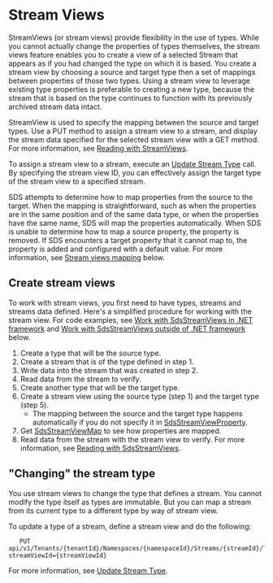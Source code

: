 # Stream Views
StreamViews (or stream views) provide flexibility in the use of types.
While you cannot actually change the properties of types themselves,
the stream views feature enables you to create a view of a selected Stream that appears as if you had changed the type on which it is based.
You create a stream view by choosing a source and target type then a set of mappings between properties of those two types. Using a stream view to leverage existing type properties is preferable to creating a new type, because the stream that is based on the type continues to function with its previously archived stream data intact.

StreamView is used to specify the mapping between the source and target types.
Use a PUT method to assign a stream view to a stream, and display the stream data specified for the selected stream view with a GET method. For more information, see [Reading with StreamViews](xref:sdsReadingData#reading-with-sdsstreamviews).

To assign a stream view to a stream, execute an [Update Stream Type](xref:sdsStreams#update-stream-type) call. By specifying the stream view ID, you can effectively assign the target type of the stream view to a specified stream. 

SDS attempts to determine how to map properties from the source to the target. When the mapping 
is straightforward, such as when the properties are in the same position and of the same data type, 
or when the properties have the same name, SDS will map the properties automatically. When SDS is unable to determine how to map a source property, the property is removed. If SDS encounters 
a target property that it cannot map to, the property is added and configured with a default value.
For more information, see [Stream views mapping](#stream-views-mapping) below.

## Create stream views

To work with stream views, you first need to have types, streams and streams data defined. 
Here's a simplified procedure for working with the stream view. 
For code examples, see [Work with SdsStreamViews in .NET framework](#work-with-sdsstreamviews-in-net-framework)
 and [Work with SdsStreamViews outside of .NET framework](#work-with-sdsstreamviews-outside-of-net-framework) below. 

1. Create a type that will be the source type. 
2. Create a stream that is of the type defined in step 1.
3. Write data into the stream that was created in step 2.
4. Read data from the stream to verify.
5. Create another type that will be the target type.
6. Create a stream view using the source type (step 1) and the target type (step 5).  
    - The mapping between the source and the target type happens automatically if you do not specify it in [SdsStreamViewProperty](#sdsstreamviewproperty).
7. Get [SdsStreamViewMap](#get-stream-view-map) to see how properties are mapped.
8. Read data from the stream with the stream view to verify. For more information, see [Reading with SdsStreamViews](xref:sdsReadingData#reading-with-sdsstreamviews).

## "Changing" the stream type

You use stream views to change the type that defines a stream. You cannot modify the type itself as types are immutable. 
But you can map a stream from its current type to a different type by way of stream view.

To update a type of a stream, define a stream view and do the following:
```text
   PUT api/v1/Tenants/{tenantId}/Namespaces/{namespaceId}/Streams/{streamId}/Type?streamViewId={streamViewId}
```

For more information, see [Update Stream Type](xref:sdsStreams#update-stream-type).


